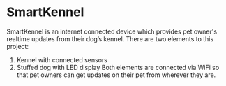# SmartKennel

SmartKennel is an internet connected device which provides pet owner's realtime updates from their dog’s kennel. There are two elements to this project:
1. Kennel with connected sensors
2. Stuffed dog with LED display 
Both elements are connected via WiFi so that pet owners can get updates on their pet from wherever they are.
